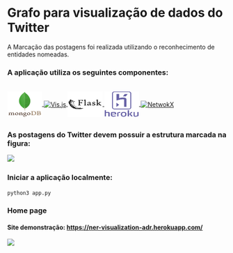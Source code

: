 
# Grafo para visualização de dados do Twitter

A Marcação das postagens foi realizada utilizando o reconhecimento de entidades nomeadas. 
### A aplicação utiliza os seguintes componentes:
<div style="display: inline_block"><br>  
  <a href="https://docs.mongodb.com/">
      <img align="center" alt="MongoDB" height="60" width="80" src="https://raw.githubusercontent.com/devicons/devicon/master/icons/mongodb/mongodb-original-wordmark.svg">  
  </a>
  <a href="https://visjs.org/">
    <img align="center" alt="Vis.js" height="60" width="80" src="https://raw.githubusercontent.com/devicons/devicon/master/icons/javascript/javascript-original">
  </a>
  <a href="https://flask.palletsprojects.com/en/2.0.x/#">
    <img align="center" alt="Flask" height="60" width="80" src="https://raw.githubusercontent.com/devicons/devicon/master/icons/flask/flask-original-wordmark.svg">
  </a>
  <a href="https://devcenter.heroku.com/categories/reference">
    <img align="center" alt="Heroku" height="60" width="80" src="https://raw.githubusercontent.com/devicons/devicon/master/icons/heroku/heroku-original-wordmark.svg">
  </a>
  <a href="https://networkx.org/">
    <img align="center" alt="NetwokX" height="60" width="80" src="https://raw.githubusercontent.com/devicons/devicon/master/icons/javascript/javascript-original">
  </a>
</div>

##


### As postagens do Twitter devem possuir a estrutura marcada na figura:
<image width='500px' src='./postagens.jpg'>

### Iniciar a aplicação localmente: 
`python3 app.py`

### Home page
#### Site demonstração: https://ner-visualization-adr.herokuapp.com/
<image width='500px' src='./home.jpg'>



